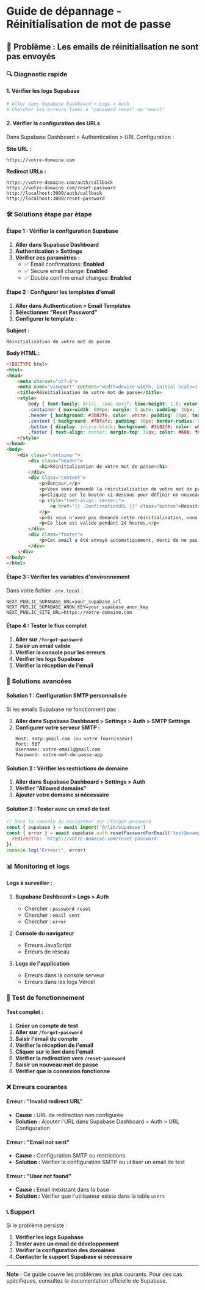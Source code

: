 # Guide de dépannage - Réinitialisation de mot de passe

## 🚨 Problème : Les emails de réinitialisation ne sont pas envoyés

### 🔍 Diagnostic rapide

#### 1. Vérifier les logs Supabase
```bash
# Aller dans Supabase Dashboard > Logs > Auth
# Chercher les erreurs liées à "password reset" ou "email"
```

#### 2. Vérifier la configuration des URLs
Dans Supabase Dashboard > Authentication > URL Configuration :

**Site URL :**
```
https://votre-domaine.com
```

**Redirect URLs :**
```
https://votre-domaine.com/auth/callback
https://votre-domaine.com/reset-password
http://localhost:3000/auth/callback
http://localhost:3000/reset-password
```

### 🛠️ Solutions étape par étape

#### **Étape 1 : Vérifier la configuration Supabase**

1. **Aller dans Supabase Dashboard**
2. **Authentication > Settings**
3. **Vérifier ces paramètres :**
   - ✅ Email confirmations: **Enabled**
   - ✅ Secure email change: **Enabled**
   - ✅ Double confirm email changes: **Enabled**

#### **Étape 2 : Configurer les templates d'email**

1. **Aller dans Authentication > Email Templates**
2. **Sélectionner "Reset Password"**
3. **Configurer le template :**

**Subject :**
```
Réinitialisation de votre mot de passe
```

**Body HTML :**
```html
<!DOCTYPE html>
<html>
<head>
    <meta charset="utf-8">
    <meta name="viewport" content="width=device-width, initial-scale=1.0">
    <title>Réinitialisation de votre mot de passe</title>
    <style>
        body { font-family: Arial, sans-serif; line-height: 1.6; color: #333; }
        .container { max-width: 600px; margin: 0 auto; padding: 20px; }
        .header { background: #3b82f6; color: white; padding: 20px; text-align: center; border-radius: 8px 8px 0 0; }
        .content { background: #f8fafc; padding: 30px; border-radius: 0 0 8px 8px; }
        .button { display: inline-block; background: #3b82f6; color: white; padding: 12px 24px; text-decoration: none; border-radius: 6px; margin: 20px 0; }
        .footer { text-align: center; margin-top: 30px; color: #666; font-size: 14px; }
    </style>
</head>
<body>
    <div class="container">
        <div class="header">
            <h1>Réinitialisation de votre mot de passe</h1>
        </div>
        <div class="content">
            <p>Bonjour,</p>
            <p>Vous avez demandé la réinitialisation de votre mot de passe pour votre compte.</p>
            <p>Cliquez sur le bouton ci-dessous pour définir un nouveau mot de passe :</p>
            <p style="text-align: center;">
                <a href="{{ .ConfirmationURL }}" class="button">Réinitialiser mon mot de passe</a>
            </p>
            <p>Si vous n'avez pas demandé cette réinitialisation, vous pouvez ignorer cet email.</p>
            <p>Ce lien est valide pendant 24 heures.</p>
        </div>
        <div class="footer">
            <p>Cet email a été envoyé automatiquement, merci de ne pas y répondre.</p>
        </div>
    </div>
</body>
</html>
```

#### **Étape 3 : Vérifier les variables d'environnement**

Dans votre fichier `.env.local` :

```env
NEXT_PUBLIC_SUPABASE_URL=your_supabase_url
NEXT_PUBLIC_SUPABASE_ANON_KEY=your_supabase_anon_key
NEXT_PUBLIC_SITE_URL=https://votre-domaine.com
```

#### **Étape 4 : Tester le flux complet**

1. **Aller sur `/forgot-password`**
2. **Saisir un email valide**
3. **Vérifier la console pour les erreurs**
4. **Vérifier les logs Supabase**
5. **Vérifier la réception de l'email**

### 🔧 Solutions avancées

#### **Solution 1 : Configuration SMTP personnalisée**

Si les emails Supabase ne fonctionnent pas :

1. **Aller dans Supabase Dashboard > Settings > Auth > SMTP Settings**
2. **Configurer votre serveur SMTP :**
   ```
   Host: smtp.gmail.com (ou votre fournisseur)
   Port: 587
   Username: votre-email@gmail.com
   Password: votre-mot-de-passe-app
   ```

#### **Solution 2 : Vérifier les restrictions de domaine**

1. **Aller dans Supabase Dashboard > Settings > Auth**
2. **Vérifier "Allowed domains"**
3. **Ajouter votre domaine si nécessaire**

#### **Solution 3 : Tester avec un email de test**

```javascript
// Dans la console du navigateur sur /forgot-password
const { supabase } = await import('@/lib/supabase')
const { error } = await supabase.auth.resetPasswordForEmail('test@example.com', {
  redirectTo: 'https://votre-domaine.com/reset-password'
})
console.log('Erreur:', error)
```

### 📊 Monitoring et logs

#### **Logs à surveiller :**

1. **Supabase Dashboard > Logs > Auth**
   - Chercher : `password reset`
   - Chercher : `email sent`
   - Chercher : `error`

2. **Console du navigateur**
   - Erreurs JavaScript
   - Erreurs de réseau

3. **Logs de l'application**
   - Erreurs dans la console serveur
   - Erreurs dans les logs Vercel

### 🚀 Test de fonctionnement

#### **Test complet :**

1. **Créer un compte de test**
2. **Aller sur `/forgot-password`**
3. **Saisir l'email du compte**
4. **Vérifier la réception de l'email**
5. **Cliquer sur le lien dans l'email**
6. **Vérifier la redirection vers `/reset-password`**
7. **Saisir un nouveau mot de passe**
8. **Vérifier que la connexion fonctionne**

### ❌ Erreurs courantes

#### **Erreur : "Invalid redirect URL"**
- **Cause :** URL de redirection non configurée
- **Solution :** Ajouter l'URL dans Supabase Dashboard > Auth > URL Configuration

#### **Erreur : "Email not sent"**
- **Cause :** Configuration SMTP ou restrictions
- **Solution :** Vérifier la configuration SMTP ou utiliser un email de test

#### **Erreur : "User not found"**
- **Cause :** Email inexistant dans la base
- **Solution :** Vérifier que l'utilisateur existe dans la table `users`

### 📞 Support

Si le problème persiste :

1. **Vérifier les logs Supabase**
2. **Tester avec un email de développement**
3. **Vérifier la configuration des domaines**
4. **Contacter le support Supabase si nécessaire**

---

**Note :** Ce guide couvre les problèmes les plus courants. Pour des cas spécifiques, consultez la documentation officielle de Supabase.
